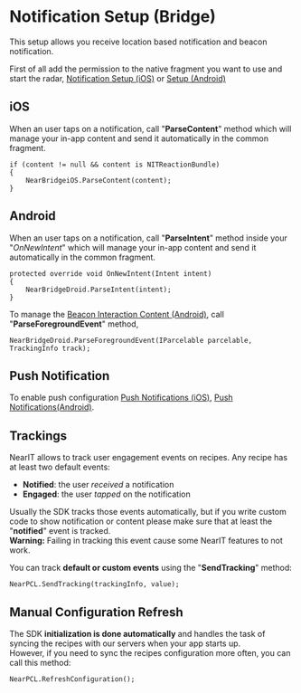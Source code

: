# Notification Setup (Bridge) #

This setup allows you receive location based notification and beacon notification.

First of all add the permission to the native fragment you want to use and start the radar, [Notification Setup (iOS)](../ios/setup-notifications.md) or [Setup (Android)](../android/setup.md)<br>

## iOS ##

When an user taps on a notification, call "**ParseContent**" method which will manage your in-app content and send it automatically in the common fragment.
```
if (content != null && content is NITReactionBundle)
{
    NearBridgeiOS.ParseContent(content);
}
```

## Android ##

When an user taps on a notification, call "**ParseIntent**" method inside your "*OnNewIntent*" which will manage your in-app content and send it automatically in the common fragment.
```
protected override void OnNewIntent(Intent intent)
{
    NearBridgeDroid.ParseIntent(intent);
}
```

To manage the [Beacon Interaction Content (Android)](../android/in-app-content.md), call "**ParseForegroundEvent**" method,
```
NearBridgeDroid.ParseForegroundEvent(IParcelable parcelable, TrackingInfo track);
```
## Push Notification ##

To enable push configuration [Push Notifications (iOS)](../ios/push-notifications.md), [Push Notifications(Android)](../android/push-notifications.md).

## Trackings ##
NearIT allows to track user engagement events on recipes. Any recipe has at least two default events:

- **Notified**: the user *received* a notification
- **Engaged**: the user *tapped* on the notification

Usually the SDK tracks those events automatically, but if you write custom code to show notification or content please make sure that at least the "**notified**" event is tracked.
<br>**Warning:** Failing in tracking this event cause some NearIT features to not work.


You can track **default or custom events** using the "**SendTracking**" method:
```
NearPCL.SendTracking(trackingInfo, value);
```
## Manual Configuration Refresh ##

The SDK **initialization is done automatically** and handles the task of syncing the recipes with our servers when your app starts up.
<br>However, if you need to sync the recipes configuration more often, you can call this method:

```
NearPCL.RefreshConfiguration();
```
